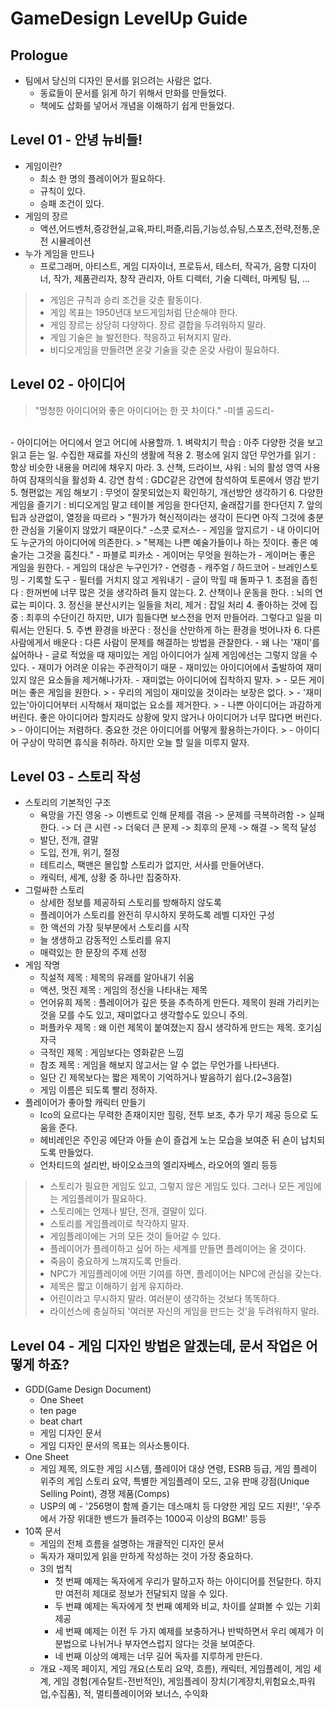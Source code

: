 # GameDesign LevelUp Guide

## Prologue

- 팀에서 당신의 디자인 문서를 읽으려는 사람은 없다.
    - 동료들이 문서를 읽게 하기 위해서 만화를 만들었다.
    - 책에도 삽화를 넣어서 개념을 이해하기 쉽게 만들었다.

## Level 01 - 안녕 뉴비들!
- 게임이란?
    - 최소 한 명의 플레이어가 필요하다.
    - 규칙이 있다.
    - 승패 조건이 있다.
- 게임의 장르
    - 액션,어드벤처,증강현실,교육,파티,퍼즐,리듬,기능성,슈팅,스포츠,전략,전통,운전 시뮬레이션
- 누가 게임을 만드나
    - 프로그래머, 아티스트, 게임 디자이너, 프로듀서, 테스터, 작곡가, 음향 디자이너, 작가, 제품관리자, 창작 관리자, 아트 디렉터, 기술 디렉터, 마케팅 팀, ...
> - 게임은 규칙과 승리 조건을 갖춘 활동이다.
> - 게임 목표는 1950년대 보드게임처럼 단순해야 한다.
> - 게임 장르는 상당히 다양하다. 장르 결합을 두려워하지 말라.
> - 게임 기술은 늘 발전한다. 적응하고 뒤쳐지지 말라.
> - 비디오게임을 만들려면 온갖 기술을 갖춘 온갖 사람이 필요하다.

## Level 02 - 아이디어
> "멍청한 아이디어와 좋은 아이디어는 한 끗 차이다." -미셸 공드리-
<br>
- 아이디어는 어디에서 얻고 어디에 사용할까.
    1. 벼락치기 학습 : 아주 다양한 것을 보고 읽고 듣는 일. 수집한 재료를 자신의 생활에 적용
    2. 평소에 읽지 않던 무언가를 읽기 : 항상 비슷한 내용을 머리에 채우지 마라.
    3. 산책, 드라이브, 샤워 : 뇌의 활성 영역 사용하여 잠재의식을 활성화
    4. 강연 참석 : GDC같은 강연에 참석하여 토론에서 영감 받기
    5. 형편없는 게임 해보기 : 무엇이 잘못되었는지 확인하기, 개선방안 생각하기
    6. 다양한 게임을 즐기기 : 비디오게임 말고 테이블 게임을 한다던지, 술래잡기를 한다던지
    7. 앞의 팁과 상관없이, 열정을 따르라
> "뭔가가 혁신적이라는 생각이 든다면 아직 그것에 충분한 관심을 기울이지 않았기 때문이다." -스콧 로저스-
- 게임을 앞지르기
    - 내 아이디어도 누군가의 아이디어에 의존한다.
    > "복제는 나쁜 예술가들이나 하는 짓이다. 좋은 예술가는 그것을 훔친다." - 파블로 피카소
- 게이머는 무엇을 원하는가
    - 게이머는 좋은 게임을 원한다.
    - 게임의 대상은 누구인가?
        - 연령층
        - 캐주얼 / 하드코어
- 브레인스토밍
    - 기록할 도구
    - 필터를 거치지 않고 게워내기
- 글이 막힐 때 돌파구
    1. 초점을 좁힌다 : 한꺼번에 너무 많은 것을 생각하려 들지 않는다.
    2. 산책이나 운동을 한다. : 뇌의 연료는 피이다.
    3. 정신을 분산시키는 일들을 처리, 제거 : 잡일 처리
    4. 좋아하는 것에 집중 : 최후의 수단이긴 하지만, UI가 힘들다면 보스전을 먼저 만들어라. 그렇다고 일을 미뤄서는 안된다.
    5. 주변 환경을 바꾼다 : 정신을 산만하게 하는 환경을 벗어나자
    6. 다른 사람에게서 배운다 : 다른 사람이 문제를 해결하는 방법을 관찰한다.
- 왜 나는 '재미'를 싫어하나
    - 글로 적었을 때 재미있는 게임 아이디어가 실제 게임에선는 그렇지 않을 수 있다.
    - 재미가 어려운 이유는 주관적이기 때문
    - 재미있는 아이디어에서 출발하여 재미있지 않은 요소들을 제거해나가자.
    - 재미없는 아이디어에 집착하지 말자.
> - 모든 게이머는 좋은 게임을 원한다.
> - 우리의 게임이 재미있을 것이라는 보장은 없다.
> - '재미있는'아이디어부터 시작해서 재미없는 요소를 제거한다.
> - 나쁜 아이디어는 과감하게 버린다. 좋은 아이디어라 할지라도 상황에 맞지 않거나 아이디어가 너무 많다면 버린다.
> - 아이디어는 저렴하다. 중요한 것은 아이디어를 어떻게 활용하는가이다.
> - 아이디어 구상이 막히면 휴식을 취하라. 하지만 오늘 할 일을 미루지 말자.

## Level 03 - 스토리 작성
- 스토리의 기본적인 구조
    - 욕망을 가진 영웅 -> 이벤트로 인해 문제를 겪음 -> 문제를 극복하려함 -> 실패한다. -> 더 큰 시련 -> 더욱더 큰 문제 -> 최후의 문제 -> 해결 -> 목적 달성
    - 발단, 전개, 결말
    - 도입, 전개, 위기, 절정
    - 테트리스, 팩맨은 몰입할 스토리가 없지만, 서사를 만들어낸다.
    - 캐릭터, 세계, 상황 중 하나만 집중하자.
- 그럴싸한 스토리
    - 상세한 정보를 제공하되 스토리를 방해하지 않도록
    - 플레이어가 스토리를 완전히 무시하지 못하도록 레벨 디자인 구성
    - 한 액션의 가장 뒷부분에서 스토리를 시작
    - 늘 생생하고 감동적인 스토리를 유지
    - 매력있는 한 문장의 주제 선정
- 게임 작명
    - 직설적 제목 : 제목의 유래를 알아내기 쉬움
    - 액션, 멋진 제목 : 게임의 정신을 나타내는 제목
    - 언어유희 제목 : 플레이어가 깊은 뜻을 추측하게 만든다. 제목이 원래 가리키는 것을 모를 수도 있고, 재미없다고 생각할수도 있으니 주의.
    - 퍼플카우 제목 : 왜 이런 제목이 붙여졌는지 잠시 생각하게 만드는 제목. 호기심 자극
    - 극적인 제목 : 게임보다는 영화같은 느낌
    - 참조 제목 : 게임을 해보지 않고서는 알 수 없는 무언가를 나타낸다.
    - 일단 긴 제목보다는 짧은 제목이 기억하거나 발음하기 쉽다.(2~3음절)
    - 게임 이름은 되도록 빨리 정하자.
- 플레이어가 좋아할 캐릭터 만들기
    - Ico의 요르다는 무력한 존재이지만 힐링, 전투 보조, 추가 무기 제공 등으로 도움을 준다.
    - 헤비레인은 주인공 에단과 아들 숀이 즐겁게 노는 모습을 보여준 뒤 숀이 납치되도록 만들었다.
    - 언차티드의 설리반, 바이오쇼크의 엘리자베스, 라오어의 엘리 등등
> - 스토리가 필요한 게임도 있고, 그렇지 않은 게임도 있다. 그러나 모든 게임에는 게임플레이가 필요하다.
> - 스토리에는 언제나 발단, 전개, 결말이 있다.
> - 스토리를 게임플레이로 착각하지 말자.
> - 게임플레이에는 거의 모든 것이 들어갈 수 있다.
> - 플레이어가 플레이하고 싶어 하는 세계를 만들면 플레이어는 올 것이다.
> - 죽음이 중요하게 느껴지도록 만들라.
> - NPC가 게임플레이에 어떤 기여를 하면, 플레이어는 NPC에 관심을 갖는다.
> - 제목은 짧고 이해하기 쉽게 유지하라.
> - 어린이라고 무시하지 말라. 여러분이 생각하는 것보다 똑똑하다.
> - 라이선스에 충실하되 '여러분 자신의 게임을 만드는 것'을 두려워하지 말라.

## Level 04 - 게임 디자인 방법은 알겠는데, 문서 작업은 어떻게 하죠?
- GDD(Game Design Document)
    - One Sheet
    - ten page
    - beat chart
    - 게임 디자인 문서
    - 게임 디자인 문서의 목표는 의사소통이다.
- One Sheet
    - 게임 제목, 의도한 게임 시스템, 플레이어 대상 연령, ESRB 등급, 게임 플레이 위주의 게임 스토리 요약, 특별한 게임플레이 모드, 고유 판매 강점(Unique Selling Point), 경쟁 제품(Comps)
    - USP의 예 - '256명이 함께 즐기는 데스매치 등 다양한 게임 모드 지원!', '우주에서 가장 위대한 밴드가 들려주는 1000곡 이상의 BGM!' 등등
- 10쪽 문서
    - 게임의 전체 흐름을 설명하는 개괄적인 디자인 문서
    - 독자가 재미있게 읽을 만하게 작성하는 것이 가장 중요하다.
    - 3의 법칙
        - 첫 번째 예제는 독자에게 우리가 말하고자 하는 아이디어를 전달한다. 하지만 여전히 제대로 정보가 전달되지 않을 수 있다.
        - 두 번쨰 예제는 독자에게 첫 번째 예제와 비교, 차이를 살펴볼 수 있는 기회 제공
        - 세 번째 예제는 이전 두 가지 예제를 보충하거나 반박하면서 우리 예제가 이분법으로 나뉘거나 부자연스럽지 않다는 것을 보여준다.
        - 네 번째 이상의 예제는 너무 길어 독자를 지루하게 만든다.
    - 개요
        -제목 페이지, 게임 개요(스토리 요약, 흐름), 캐릭터, 게임플레이, 게임 세계, 게임 경험(게슈탈트-전반적인), 게임플레이 장치(기계장치,위험요소,파워업,수집품), 적, 멀티플레이어와 보너스, 수익화